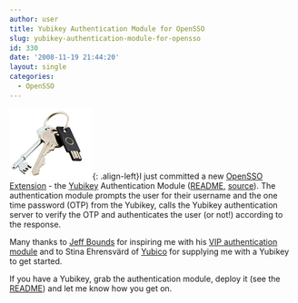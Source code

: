 ```yaml
---
author: user
title: Yubikey Authentication Module for OpenSSO
slug: yubikey-authentication-module-for-opensso
id: 330
date: '2008-11-19 21:44:20'
layout: single
categories:
  - OpenSSO
---
```


[![YubiKeys](images/yubikey_keys.jpg)](https://opensso.dev.java.net/public/extensions/#authnmodules){: .align-left}I just committed a new [OpenSSO Extension](https://opensso.dev.java.net/public/extensions) - the [Yubikey](http://www.yubico.com/products/yubikey/) Authentication Module ([README](https://opensso.dev.java.net/source/browse/opensso/extensions/authnyubikey/README.txt?view=markup), [source](https://opensso.dev.java.net/source/browse/opensso/extensions/authnyubikey/src/)). The authentication module prompts the user for their username and the one time password (OTP) from the Yubikey, calls the Yubikey authentication server to verify the OTP and authenticates the user (or not!) according to the response.

Many thanks to [Jeff Bounds](http://blogs.sun.com/bounds/) for inspiring me with his [VIP authentication module](http://blogs.sun.com/bounds/entry/verisign_identity_protection_and_opensso) and to Stina Ehrensvärd of [Yubico](http://www.yubico.com/) for supplying me with a Yubikey to get started.

If you have a Yubikey, grab the authentication module, deploy it (see the [README](https://opensso.dev.java.net/source/browse/opensso/extensions/authnyubikey/README.txt?view=markup)) and let me know how you get on.